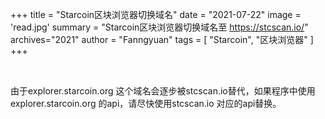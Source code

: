 +++
title = "Starcoin区块浏览器切换域名"
date = "2021-07-22"
image = 'read.jpg'
summary = "Starcoin区块浏览器切换域名至 https://stcscan.io/"
archives="2021"
author = "Fanngyuan"
tags = [
    "Starcoin",
    "区块浏览器"
]
+++

<br/>

由于explorer.starcoin.org 这个域名会逐步被stcscan.io替代，如果程序中使用explorer.starcoin.org 的api，请尽快使用stcscan.io 对应的api替换。